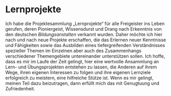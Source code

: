 # Lernprojekte

Ich habe die Projektesammlung „Lernprojekte“ für alle Freigeister ins Leben gerufen, deren Pioniergeist, Wissensdurst und Drang nach Erkenntnis von den deutschen _Bildungsanstalten_ verkannt wurden. Daher möchte ich hier nach und nach neue Projekte erschaffen, die das Erlernen neuer Kenntnisse und Fähigkeiten sowie das Ausbilden eines tiefergreifenden Verständnisses spezieller Themen im Einzelnen aber auch des Zusammenhangs verschiedener Themengebiete untereinander unterstützen sollen. Ich hoffe, dass es mir im Laufe der Zeit gelingt, hier eine wertvolle Ansammlung an Lern- und Übungsprojekten entstehen zu lassen, die Anderen auf ihrem Wege, ihren eigenen Interessen zu folgen und ihre eigenen Lernziele erfolgreich zu meistern, eine hilfreiche Stütze ist. Wenn es mir gelingt, meinen Teil dazu beizutragen, dann erfüllt mich das mit Genugtuung und Zufriedenheit.
<!--
**lernprojekte/lernprojekte** is a ✨ _special_ ✨ repository because its `README.md` (this file) appears on your GitHub profile.

Here are some ideas to get you started:

- 👋
- 🔭 I’m currently working on ...
- 🌱 I’m currently learning ...
- 👯 I’m looking to collaborate on ...
- 🤔 I’m looking for help with ...
- 💬 Ask me about ...
- 📫 How to reach me: ...
- 😄 Pronouns: ...
- ⚡ Fun fact: ...

Schriftarten von google-fonts, die ich mir bei einem groben Durchsuchen herausgesucht habe, von denen ich mir noch ein oder zwei für die Projekte heraussuchen möchte:
Schöne, einfache geometrische Schriftarten:
Quicksand
ABeeZee
Lexend (und Varianten: Lexend Deca, Lexend Exa, ...)


Künstlerische, z.B. handschriftähnliche Schriftarten:
Dancing Script
Lobster, Lobser Two
Kalam


Kräftige Schriftarten z.B. für Überschriften:
Paytone One
Concert One


Tillana
Kavivanar
Yusei Magic
Salsa
Farsan
Paprika
Dekko
Caveat
Paytone One
Cookie
Patrick Hand
Merienda
Londrina Solid
Short Stack
Italianno
Shadows Into Light Two
Delius
Charmonman
Londrina Outline
Akaya Telivigala
Fuzzy Bubbles
Vujahday Script
Solitreo
Aref Ruqaa Ink
Estonia
-->
